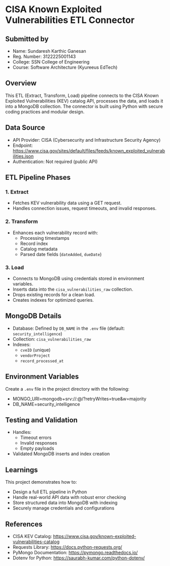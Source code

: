 # CISA Known Exploited Vulnerabilities ETL Connector

## Submitted by
- Name: Sundaresh Karthic Ganesan 
- Reg. Number: 3122225001143 
- College: SSN College of Engineering  
- Course: Software Architecture (Kyureeus EdTech)

## Overview

This ETL (Extract, Transform, Load) pipeline connects to the CISA Known Exploited Vulnerabilities (KEV) catalog API, processes the data, and loads it into a MongoDB collection. The connector is built using Python with secure coding practices and modular design.

## Data Source

- API Provider: CISA (Cybersecurity and Infrastructure Security Agency)
- Endpoint:  
  https://www.cisa.gov/sites/default/files/feeds/known_exploited_vulnerabilities.json
- Authentication: Not required (public API)

## ETL Pipeline Phases

### 1. Extract
- Fetches KEV vulnerability data using a GET request.
- Handles connection issues, request timeouts, and invalid responses.

### 2. Transform
- Enhances each vulnerability record with:
  - Processing timestamps
  - Record index
  - Catalog metadata
  - Parsed date fields (`dateAdded`, `dueDate`)

### 3. Load
- Connects to MongoDB using credentials stored in environment variables.
- Inserts data into the `cisa_vulnerabilities_raw` collection.
- Drops existing records for a clean load.
- Creates indexes for optimized queries.

## MongoDB Details

- Database: Defined by `DB_NAME` in the `.env` file (default: `security_intelligence`)
- Collection: `cisa_vulnerabilities_raw`
- Indexes:
  - `cveID` (unique)
  - `vendorProject`
  - `record_processed_at`

## Environment Variables

Create a `.env` file in the project directory with the following:
- MONGO_URI=mongodb+srv://<username>:<password>@<cluster-url>/<dbname>?retryWrites=true&w=majority
- DB_NAME=security_intelligence

## Testing and Validation

- Handles:
  - Timeout errors
  - Invalid responses
  - Empty payloads
- Validated MongoDB inserts and index creation

## Learnings

This project demonstrates how to:
- Design a full ETL pipeline in Python
- Handle real-world API data with robust error checking
- Store structured data into MongoDB with indexing
- Securely manage credentials and configurations

## References

- CISA KEV Catalog: https://www.cisa.gov/known-exploited-vulnerabilities-catalog  
- Requests Library: https://docs.python-requests.org/  
- PyMongo Documentation: https://pymongo.readthedocs.io/  
- Dotenv for Python: https://saurabh-kumar.com/python-dotenv/
